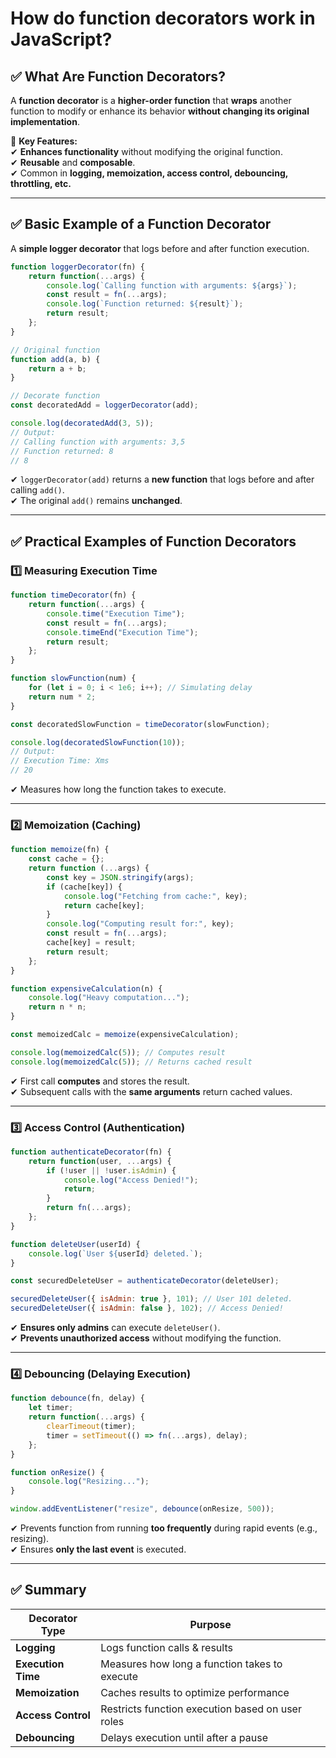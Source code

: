 # How do function decorators work in JavaScript?

## **✅ What Are Function Decorators?**
A **function decorator** is a **higher-order function** that **wraps** another function to modify or enhance its behavior **without changing its original implementation**.  

📌 **Key Features:**  
✔ **Enhances functionality** without modifying the original function.  
✔ **Reusable** and **composable**.  
✔ Common in **logging, memoization, access control, debouncing, throttling, etc.**  

---

## **✅ Basic Example of a Function Decorator**
A **simple logger decorator** that logs before and after function execution.

```javascript
function loggerDecorator(fn) {
    return function(...args) {
        console.log(`Calling function with arguments: ${args}`);
        const result = fn(...args);
        console.log(`Function returned: ${result}`);
        return result;
    };
}

// Original function
function add(a, b) {
    return a + b;
}

// Decorate function
const decoratedAdd = loggerDecorator(add);

console.log(decoratedAdd(3, 5)); 
// Output: 
// Calling function with arguments: 3,5
// Function returned: 8
// 8
```
✔ `loggerDecorator(add)` returns a **new function** that logs before and after calling `add()`.  
✔ The original `add()` remains **unchanged**.  

---

## **✅ Practical Examples of Function Decorators**

### **1️⃣ Measuring Execution Time**
```javascript
function timeDecorator(fn) {
    return function(...args) {
        console.time("Execution Time");
        const result = fn(...args);
        console.timeEnd("Execution Time");
        return result;
    };
}

function slowFunction(num) {
    for (let i = 0; i < 1e6; i++); // Simulating delay
    return num * 2;
}

const decoratedSlowFunction = timeDecorator(slowFunction);

console.log(decoratedSlowFunction(10));
// Output:
// Execution Time: Xms
// 20
```
✔ Measures how long the function takes to execute.  

---

### **2️⃣ Memoization (Caching)**
```javascript
function memoize(fn) {
    const cache = {};
    return function (...args) {
        const key = JSON.stringify(args);
        if (cache[key]) {
            console.log("Fetching from cache:", key);
            return cache[key];
        }
        console.log("Computing result for:", key);
        const result = fn(...args);
        cache[key] = result;
        return result;
    };
}

function expensiveCalculation(n) {
    console.log("Heavy computation...");
    return n * n;
}

const memoizedCalc = memoize(expensiveCalculation);

console.log(memoizedCalc(5)); // Computes result
console.log(memoizedCalc(5)); // Returns cached result
```
✔ First call **computes** and stores the result.  
✔ Subsequent calls with the **same arguments** return cached values.  

---

### **3️⃣ Access Control (Authentication)**
```javascript
function authenticateDecorator(fn) {
    return function(user, ...args) {
        if (!user || !user.isAdmin) {
            console.log("Access Denied!");
            return;
        }
        return fn(...args);
    };
}

function deleteUser(userId) {
    console.log(`User ${userId} deleted.`);
}

const securedDeleteUser = authenticateDecorator(deleteUser);

securedDeleteUser({ isAdmin: true }, 101); // User 101 deleted.
securedDeleteUser({ isAdmin: false }, 102); // Access Denied!
```
✔ **Ensures only admins** can execute `deleteUser()`.  
✔ **Prevents unauthorized access** without modifying the function.  

---

### **4️⃣ Debouncing (Delaying Execution)**
```javascript
function debounce(fn, delay) {
    let timer;
    return function(...args) {
        clearTimeout(timer);
        timer = setTimeout(() => fn(...args), delay);
    };
}

function onResize() {
    console.log("Resizing...");
}

window.addEventListener("resize", debounce(onResize, 500));
```
✔ Prevents function from running **too frequently** during rapid events (e.g., resizing).  
✔ Ensures **only the last event** is executed.  

---

## **✅ Summary**
| **Decorator Type** | **Purpose** |
|--------------------|-------------|
| **Logging** | Logs function calls & results |
| **Execution Time** | Measures how long a function takes to execute |
| **Memoization** | Caches results to optimize performance |
| **Access Control** | Restricts function execution based on user roles |
| **Debouncing** | Delays execution until after a pause |
